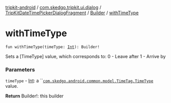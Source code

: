 [tripkit-android](../../../index.md) / [com.skedgo.tripkit.ui.dialog](../../index.md) / [TripKitDateTimePickerDialogFragment](../index.md) / [Builder](index.md) / [withTimeType](./with-time-type.md)

# withTimeType

`fun withTimeType(timeType: `[`Int`](https://kotlinlang.org/api/latest/jvm/stdlib/kotlin/-int/index.html)`): Builder!`

Sets a [TimeType] value, which corresponds to: 0 - Leave after 1 - Arrive by

### Parameters

`timeType` - [Int](https://kotlinlang.org/api/latest/jvm/stdlib/kotlin/-int/index.html): a ``[`com.skedgo.android.common.model.TimeTag.TimeType`](../../../com.skedgo.android.common.model/-time-tag/-time-type/index.md) value.

**Return**
Builder!: this builder

